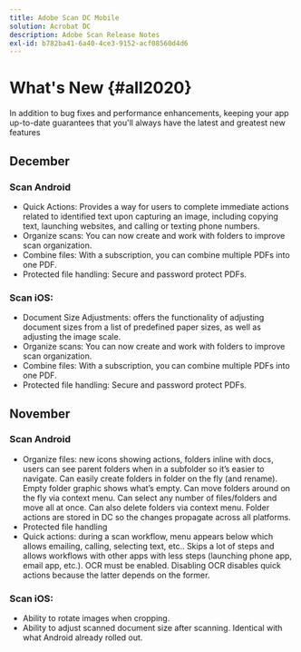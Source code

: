 ```yaml
---
title: Adobe Scan DC Mobile
solution: Acrobat DC
description: Adobe Scan Release Notes
exl-id: b782ba41-6a40-4ce3-9152-acf08560d4d6
---
```

# What's New {#all2020}

In addition to bug fixes and performance enhancements, keeping your app up-to-date guarantees that you'll always have the latest and greatest new features

## December

### Scan Android 

* Quick Actions: Provides a way for users to complete immediate actions related to identified text upon capturing an image, including copying text, launching websites, and calling or texting phone numbers.
* Organize scans: You can now create and work with folders to improve scan organization.
* Combine files: With a subscription, you can combine multiple PDFs into one PDF.
* Protected file handling: Secure and password protect PDFs.

### Scan iOS: 

* Document Size Adjustments: offers the functionality of adjusting document sizes from a list of predefined paper sizes, as well as adjusting the image scale.
* Organize scans: You can now create and work with folders to improve scan organization.
* Combine files: With a subscription, you can combine multiple PDFs into one PDF.
* Protected file handling: Secure and password protect PDFs.


## November

### Scan Android 

* Organize files: new icons showing actions, folders inline with docs, users can see parent folders when in a subfolder so it’s easier to navigate. Can easily create folders in folder on the fly (and rename). Empty folder graphic shows what’s empty. Can move folders around on the fly via context menu. Can select any number of files/folders and move all at once. Can also delete folders via context menu. Folder actions are stored in DC so the changes propagate across all platforms. 
* Protected file handling
* Quick actions: during a scan workflow, menu appears below which allows emailing, calling, selecting text, etc.. Skips a lot of steps and allows workflows with other apps with less steps (launching phone app, email app, etc.). OCR must be enabled. Disabling OCR disables quick actions because the latter depends on the former. 
  
### Scan iOS: 

* Ability to rotate images when cropping. 
* Ability to adjust scanned document size after scanning. Identical with what Android already rolled out.
